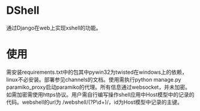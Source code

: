 # DShell

通过Django在web上实现xshell的功能。


# 使用

需安装requirements.txt中的包其中pywin32为twisted在windows上的依赖，linux不必安装。部署参见channels的文档。使用需执行python manage.py paramiko_proxy启动paramiko的代理。所有信息通过websocket，并未加密。如需加密需使用https协议。用户需自行编写操作shell应用中Host模型中的记录的代码。webshell的url为 /webshell/(?P<id>\d+)/，id为Host模型中记录的主键。